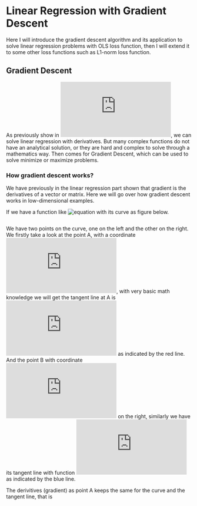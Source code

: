 # Linear Regression with Gradient Descent

Here I will introduce the gradient descent algorithm and its application to solve linear regression problems with OLS loss function, then
I will extend it to some other loss functions such as L1-norm loss function.

## Gradient Descent

As previously show in ![linear regression](https://github.com/chenxingwei/machine_learning_from_scratch/edit/master/algorithm/1.linearRegression.md), we can solve linear regression  with derivatives. But many complex functions do not have an analytical solution, or they are hard and complex to solve through a mathematics way. Then comes for Gradient Descent, which can be used to solve minimize or maximize problems.

### How gradient descent works?

We have previously in the linear regression part shown that gradient is the derivatives of a vector or matrix. Here we will go over how gradient descent works in low-dimensional examples. 

If we have a function like ![equation](http://latex.codecogs.com/gif.latex?y=x^2) with its curve as figure below. 

![]()

We have two points on the curve, one on the left and the other on the right. We firstly take a look at the point A, with a coordinate ![equation](http://latex.codecogs.com/gif.latex?(-2,4)), with very basic math knowledge we will get the tangent line at A is ![equation](http://latex.codecogs.com/gif.latex?y=-4x-4) as indicated by the red line. And the point B with coordinate ![equation](http://latex.codecogs.com/gif.latex?(1,1)) on the right, similarly we have its tangent line with function ![equation](http://latex.codecogs.com/gif.latex?X=2x-1) as indicated by the blue line.

The derivitives (gradient) as point A keeps the same for the curve and the tangent line, that is 


